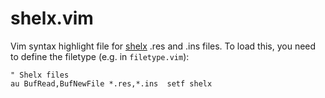 shelx.vim
===========

Vim syntax highlight file for [shelx](http://shelx.uni-ac.gwdg.de/SHELX/) .res and .ins files. To load this, you need to define the filetype (e.g. in `filetype.vim`):

```
" Shelx files
au BufRead,BufNewFile *.res,*.ins  setf shelx
```
